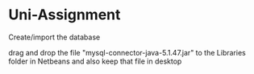 # Uni-Assignment

Create/import the database

drag and drop the file "mysql-connector-java-5.1.47.jar" to the Libraries folder in Netbeans
and also keep that file in desktop
